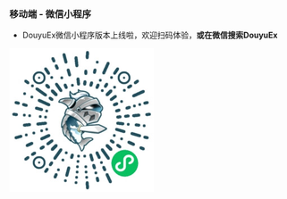 ### 移动端 - 微信小程序
- DouyuEx微信小程序版本上线啦，欢迎扫码体验，**或在微信搜索DouyuEx**
  
![DouyuExQRCode.jpg](../.vuepress/public/DouyuExQRCode.jpg)